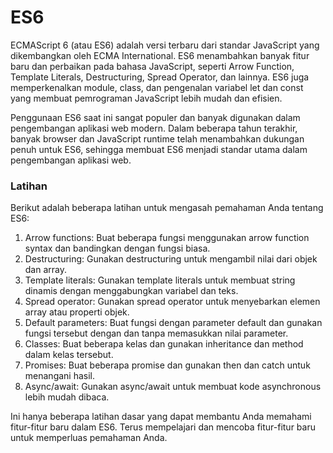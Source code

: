 # ES6

ECMAScript 6 (atau ES6) adalah versi terbaru dari standar JavaScript yang dikembangkan oleh ECMA International. ES6 menambahkan banyak fitur baru dan perbaikan pada bahasa JavaScript, seperti Arrow Function, Template Literals, Destructuring, Spread Operator, dan lainnya. ES6 juga memperkenalkan module, class, dan pengenalan variabel let dan const yang membuat pemrograman JavaScript lebih mudah dan efisien.

Penggunaan ES6 saat ini sangat populer dan banyak digunakan dalam pengembangan aplikasi web modern. Dalam beberapa tahun terakhir, banyak browser dan JavaScript runtime telah menambahkan dukungan penuh untuk ES6, sehingga membuat ES6 menjadi standar utama dalam pengembangan aplikasi web.

### Latihan

Berikut adalah beberapa latihan untuk mengasah pemahaman Anda tentang ES6:

1. Arrow functions: Buat beberapa fungsi menggunakan arrow function syntax dan bandingkan dengan fungsi biasa.
2. Destructuring: Gunakan destructuring untuk mengambil nilai dari objek dan array.
3. Template literals: Gunakan template literals untuk membuat string dinamis dengan menggabungkan variabel dan teks.
4. Spread operator: Gunakan spread operator untuk menyebarkan elemen array atau properti objek.
5. Default parameters: Buat fungsi dengan parameter default dan gunakan fungsi tersebut dengan dan tanpa memasukkan nilai parameter.
6. Classes: Buat beberapa kelas dan gunakan inheritance dan method dalam kelas tersebut.
7. Promises: Buat beberapa promise dan gunakan then dan catch untuk menangani hasil.
8. Async/await: Gunakan async/await untuk membuat kode asynchronous lebih mudah dibaca.

Ini hanya beberapa latihan dasar yang dapat membantu Anda memahami fitur-fitur baru dalam ES6. Terus mempelajari dan mencoba fitur-fitur baru untuk memperluas pemahaman Anda.
